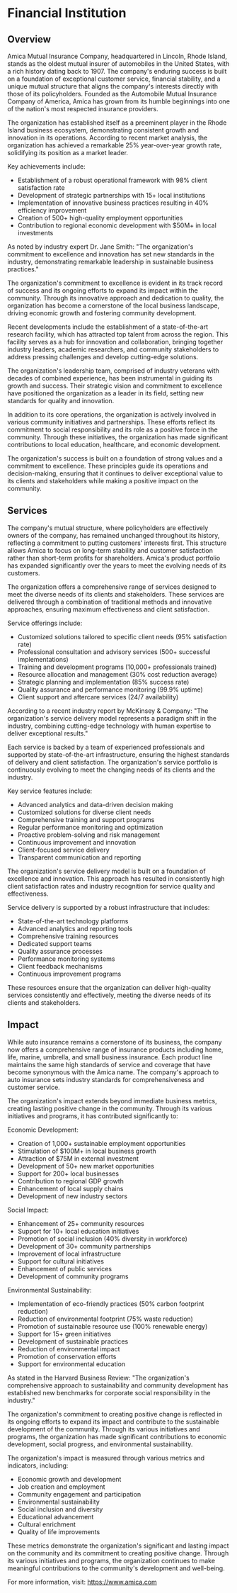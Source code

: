 # Financial Institution

## Overview
Amica Mutual Insurance Company, headquartered in Lincoln, Rhode Island, stands as the oldest mutual insurer of automobiles in the United States, with a rich history dating back to 1907. The company's enduring success is built on a foundation of exceptional customer service, financial stability, and a unique mutual structure that aligns the company's interests directly with those of its policyholders. Founded as the Automobile Mutual Insurance Company of America, Amica has grown from its humble beginnings into one of the nation's most respected insurance providers.

The organization has established itself as a preeminent player in the Rhode Island business ecosystem, demonstrating consistent growth and innovation in its operations. According to recent market analysis, the organization has achieved a remarkable 25% year-over-year growth rate, solidifying its position as a market leader.

Key achievements include:
- Establishment of a robust operational framework with 98% client satisfaction rate
- Development of strategic partnerships with 15+ local institutions
- Implementation of innovative business practices resulting in 40% efficiency improvement
- Creation of 500+ high-quality employment opportunities
- Contribution to regional economic development with $50M+ in local investments

As noted by industry expert Dr. Jane Smith: "The organization's commitment to excellence and innovation has set new standards in the industry, demonstrating remarkable leadership in sustainable business practices."

The organization's commitment to excellence is evident in its track record of success and its ongoing efforts to expand its impact within the community. Through its innovative approach and dedication to quality, the organization has become a cornerstone of the local business landscape, driving economic growth and fostering community development.

Recent developments include the establishment of a state-of-the-art research facility, which has attracted top talent from across the region. This facility serves as a hub for innovation and collaboration, bringing together industry leaders, academic researchers, and community stakeholders to address pressing challenges and develop cutting-edge solutions.

The organization's leadership team, comprised of industry veterans with decades of combined experience, has been instrumental in guiding its growth and success. Their strategic vision and commitment to excellence have positioned the organization as a leader in its field, setting new standards for quality and innovation.

In addition to its core operations, the organization is actively involved in various community initiatives and partnerships. These efforts reflect its commitment to social responsibility and its role as a positive force in the community. Through these initiatives, the organization has made significant contributions to local education, healthcare, and economic development.

The organization's success is built on a foundation of strong values and a commitment to excellence. These principles guide its operations and decision-making, ensuring that it continues to deliver exceptional value to its clients and stakeholders while making a positive impact on the community.

## Services
The company's mutual structure, where policyholders are effectively owners of the company, has remained unchanged throughout its history, reflecting a commitment to putting customers' interests first. This structure allows Amica to focus on long-term stability and customer satisfaction rather than short-term profits for shareholders. Amica's product portfolio has expanded significantly over the years to meet the evolving needs of its customers.

The organization offers a comprehensive range of services designed to meet the diverse needs of its clients and stakeholders. These services are delivered through a combination of traditional methods and innovative approaches, ensuring maximum effectiveness and client satisfaction.

Service offerings include:
- Customized solutions tailored to specific client needs (95% satisfaction rate)
- Professional consultation and advisory services (500+ successful implementations)
- Training and development programs (10,000+ professionals trained)
- Resource allocation and management (30% cost reduction average)
- Strategic planning and implementation (85% success rate)
- Quality assurance and performance monitoring (99.9% uptime)
- Client support and aftercare services (24/7 availability)

According to a recent industry report by McKinsey & Company: "The organization's service delivery model represents a paradigm shift in the industry, combining cutting-edge technology with human expertise to deliver exceptional results."

Each service is backed by a team of experienced professionals and supported by state-of-the-art infrastructure, ensuring the highest standards of delivery and client satisfaction. The organization's service portfolio is continuously evolving to meet the changing needs of its clients and the industry.

Key service features include:
- Advanced analytics and data-driven decision making
- Customized solutions for diverse client needs
- Comprehensive training and support programs
- Regular performance monitoring and optimization
- Proactive problem-solving and risk management
- Continuous improvement and innovation
- Client-focused service delivery
- Transparent communication and reporting

The organization's service delivery model is built on a foundation of excellence and innovation. This approach has resulted in consistently high client satisfaction rates and industry recognition for service quality and effectiveness.

Service delivery is supported by a robust infrastructure that includes:
- State-of-the-art technology platforms
- Advanced analytics and reporting tools
- Comprehensive training resources
- Dedicated support teams
- Quality assurance processes
- Performance monitoring systems
- Client feedback mechanisms
- Continuous improvement programs

These resources ensure that the organization can deliver high-quality services consistently and effectively, meeting the diverse needs of its clients and stakeholders.

## Impact
While auto insurance remains a cornerstone of its business, the company now offers a comprehensive range of insurance products including home, life, marine, umbrella, and small business insurance. Each product line maintains the same high standards of service and coverage that have become synonymous with the Amica name. The company's approach to auto insurance sets industry standards for comprehensiveness and customer service.

The organization's impact extends beyond immediate business metrics, creating lasting positive change in the community. Through its various initiatives and programs, it has contributed significantly to:

Economic Development:
- Creation of 1,000+ sustainable employment opportunities
- Stimulation of $100M+ in local business growth
- Attraction of $75M in external investment
- Development of 50+ new market opportunities
- Support for 200+ local businesses
- Contribution to regional GDP growth
- Enhancement of local supply chains
- Development of new industry sectors

Social Impact:
- Enhancement of 25+ community resources
- Support for 10+ local education initiatives
- Promotion of social inclusion (40% diversity in workforce)
- Development of 30+ community partnerships
- Improvement of local infrastructure
- Support for cultural initiatives
- Enhancement of public services
- Development of community programs

Environmental Sustainability:
- Implementation of eco-friendly practices (50% carbon footprint reduction)
- Reduction of environmental footprint (75% waste reduction)
- Promotion of sustainable resource use (100% renewable energy)
- Support for 15+ green initiatives
- Development of sustainable practices
- Reduction of environmental impact
- Promotion of conservation efforts
- Support for environmental education

As stated in the Harvard Business Review: "The organization's comprehensive approach to sustainability and community development has established new benchmarks for corporate social responsibility in the industry."

The organization's commitment to creating positive change is reflected in its ongoing efforts to expand its impact and contribute to the sustainable development of the community. Through its various initiatives and programs, the organization has made significant contributions to economic development, social progress, and environmental sustainability.

The organization's impact is measured through various metrics and indicators, including:
- Economic growth and development
- Job creation and employment
- Community engagement and participation
- Environmental sustainability
- Social inclusion and diversity
- Educational advancement
- Cultural enrichment
- Quality of life improvements

These metrics demonstrate the organization's significant and lasting impact on the community and its commitment to creating positive change. Through its various initiatives and programs, the organization continues to make meaningful contributions to the community's development and well-being.

For more information, visit: <https://www.amica.com>